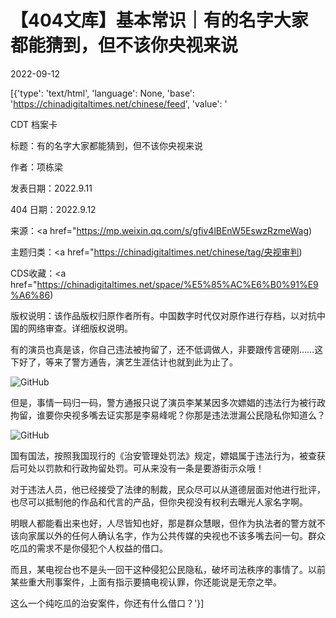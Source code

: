 # 【404文库】基本常识｜有的名字大家都能猜到，但不该你央视来说

2022-09-12

[{'type': 'text/html', 'language': None, 'base': 'https://chinadigitaltimes.net/chinese/feed', 'value': '

CDT 档案卡

标题：有的名字大家都能猜到，但不该你央视来说

作者：项栋梁

发表日期：2022.9.11

404 日期：2022.9.12

来源：<a href="https://mp.weixin.qq.com/s/gfiv4lBEnW5EswzRzmeWag)

主题归类：<a href="https://chinadigitaltimes.net/chinese/tag/央视审判)

CDS收藏：<a href="https://chinadigitaltimes.net/space/%E5%85%AC%E6%B0%91%E9%A6%86)

版权说明：该作品版权归原作者所有。中国数字时代仅对原作进行存档，以对抗中国的网络审查。详细版权说明。





有的演员也真是该，你自己违法被拘留了，还不低调做人，非要跟传言硬刚……这下好了，等来了警方通告，演艺生涯估计也就到此为止了。

![GitHub](https://chinadigitaltimes.net/chinese/files/2022/09/1-1.jpeg)

但是，事情一码归一码，警方通报只说了演员李某某因多次嫖娼的违法行为被行政拘留，谁要你央视多嘴去证实那是李易峰呢？你那是违法泄漏公民隐私你知道么？

![GitHub](https://chinadigitaltimes.net/chinese/files/2022/09/2-1.jpeg)

国有国法，按照我国现行的《治安管理处罚法》规定，嫖娼属于违法行为，被查获后可处以罚款和行政拘留处罚。可从来没有一条是要游街示众哦！

对于违法人员，他已经接受了法律的制裁，民众尽可以从道德层面对他进行批评，也尽可以抵制他的作品和代言的产品，但你央视没有权利去曝光人家名字啊。

明眼人都能看出来也好，人尽皆知也好，那是群众慧眼，但作为执法者的警方就不该向家属以外的任何人确认名字，作为公共传媒的央视也不该多嘴去问一句。群众吃瓜的需求不是你侵犯个人权益的借口。

而且，某电视台也不是头一回干这种侵犯公民隐私，破坏司法秩序的事情了。以前某些重大刑事案件，上面有指示要搞电视认罪，你还能说是无奈之举。

这么一个纯吃瓜的治安案件，你还有什么借口？'}]